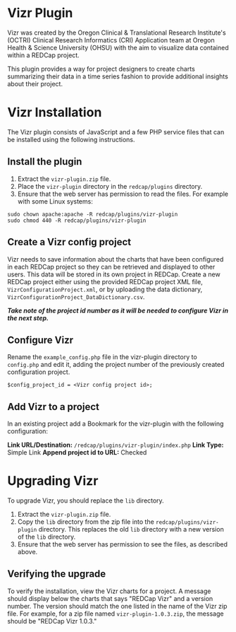 # Vizr Plugin

Vizr was created by the Oregon Clinical & Translational Research Institute's (OCTRI)
Clinical Research Informatics (CRI) Application team at Oregon Health & Science University
(OHSU) with the aim to visualize data contained within a REDCap project.

This plugin provides a way for project designers to create charts summarizing their data
in a time series fashion to provide additional insights about their project.

# Vizr Installation

The Vizr plugin consists of JavaScript and a few PHP service files that can be installed
using the following instructions.

## Install the plugin

1. Extract the `vizr-plugin.zip` file.
2. Place the `vizr-plugin` directory in the `redcap/plugins` directory.
3. Ensure that the web server has permission to read the files. For example with some
Linux systems:

```
sudo chown apache:apache -R redcap/plugins/vizr-plugin
sudo chmod 440 -R redcap/plugins/vizr-plugin
```

## Create a Vizr config project

Vizr needs to save information about the charts that have been configured in each REDCap
project so they can be retrieved and displayed to other users. This data will be stored in
its own project in REDCap. Create a new REDCap project either using the provided REDCap
project XML file, `VizrConfigurationProject.xml`, or by uploading the data dictionary,
`VizrConfigurationProject_DataDictionary.csv`.

***Take note of the project id number as it will be needed to configure Vizr in the next
step.***

## Configure Vizr

Rename the `example_config.php` file in the vizr-plugin directory to `config.php` and edit
it, adding the project number of the previously created configuration project.

```
$config_project_id = <Vizr config project id>;
```

## Add Vizr to a project

In an existing project add a Bookmark for the vizr-plugin with the following configuration:

**Link URL/Destination:** `/redcap/plugins/vizr-plugin/index.php`
**Link Type:** Simple Link
**Append project id to URL:** Checked

# Upgrading Vizr

To upgrade Vizr, you should replace the `lib` directory.

1. Extract the `vizr-plugin.zip` file.
2. Copy the `lib` directory from the zip file into the `redcap/plugins/vizr-plugin`
directory. This replaces the old `lib` directory with a new version of the `lib` directory.
3. Ensure that the web server has permission to see the files, as described above.

## Verifying the upgrade

To verify the installation, view the Vizr charts for a project. A message should display
below the charts that says "REDCap Vizr" and a version number. The version should match
the one listed in the name of the Vizr zip file. For example, for a zip file named
`vizr-plugin-1.0.3.zip`, the message should be "REDCap Vizr 1.0.3."
